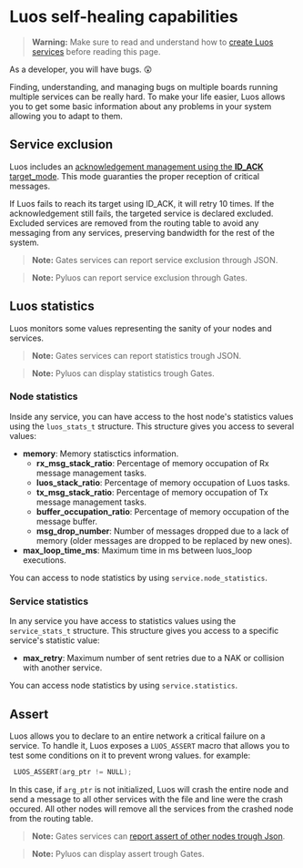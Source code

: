 
# Luos self-healing capabilities
> **Warning:** Make sure to read and understand how to [create Luos services](./create-project.md) before reading this page.

As a developer, you will have bugs. 😲

Finding, understanding, and managing bugs on multiple boards running multiple services can be really hard. To make your life easier, Luos allows you to get some basic information about any problems in your system allowing you to adapt to them.

## Service exclusion
Luos includes an [acknowledgement management using the **ID_ACK** target_mode](./msg-handling.md). This mode guaranties the proper reception of critical messages.

If Luos fails to reach its target using ID_ACK, it will retry 10 times. If the acknowledgement still fails, the targeted service is declared excluded. Excluded services are removed from the routing table to avoid any messaging from any services, preserving bandwidth for the rest of the system.

> **Note:** Gates services can report service exclusion through JSON.

> **Note:** Pyluos can report service exclusion through Gates.

## Luos statistics
Luos monitors some values representing the sanity of your nodes and services.

> **Note:** Gates services can report statistics trough JSON.

> **Note:** Pyluos can display statistics trough Gates.

### Node statistics
Inside any service, you can have access to the host node's statistics values using the `luos_stats_t` structure.
This structure gives you access to several values:

 - **memory**: Memory statisctics information.
     - **rx_msg_stack_ratio**: Percentage of memory occupation of Rx message management tasks.
     - **luos_stack_ratio**: Percentage of memory occupation of Luos tasks.
     - **tx_msg_stack_ratio**: Percentage of memory occupation of Tx message management tasks.
     - **buffer_occupation_ratio**: Percentage of memory occupation of the message buffer.
     - **msg_drop_number**: Number of messages dropped due to a lack of memory (older messages are dropped to be replaced by new ones).
 - **max_loop_time_ms**: Maximum time in ms between luos_loop executions.

You can access to node statistics by using `service.node_statistics`.

### Service statistics
In any service you have access to statistics values using the `service_stats_t` structure.
This structure gives you access to a specific service's statistic value:

 - **max_retry**: Maximum number of sent retries due to a NAK or collision with another service.

You can access node statistics by using `service.statistics`.

## Assert
Luos allows you to declare to an entire network a critical failure on a service.
To handle it, Luos exposes a `LUOS_ASSERT` macro that allows you to test some conditions on it to prevent wrong values.
for example:
``` C
 LUOS_ASSERT(arg_ptr != NULL);
```
In this case, if `arg_ptr` is not initialized, Luos will crash the entire node and send a message to all other services with the file and line were the crash occured. All other nodes will remove all the services from the crashed node from the routing table.

> **Note:** Gates services can [report assert of other nodes trough Json](../../software/json-api.md#node-assert-messages).

> **Note:** Pyluos can display assert trough Gates.
